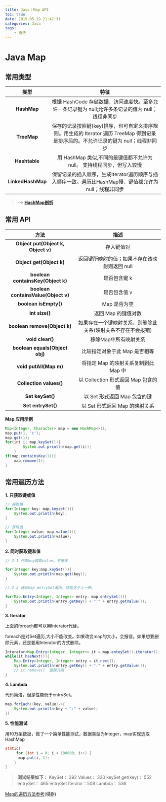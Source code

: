 ```yaml
---
title: Java：Map API
toc: true
date: 2019-05-19 21:42:31
categories: Java
tags: 
    - 语法
---
```


# **Java Map**

## **常用类型**


类型 |特征 
:-: | :-: 
**HashMap** | 根据 HashCode 存储数据，访问速度快。至多允许一条记录键为 null;允许多条记录的值为 null；线程非同步  
**TreeMap** | 保存的记录按照键(key)排序，也可自定义排序规则。用生成的 Iterator 遍历 TreeMap 得到记录是排序后的。不允许记录的键为 null；线程非同步 
**Hashtable** | 用 HashMap 类似,不同的是键值都不允许为 null。 支持线程同步，但写入较慢 
**LinkedHashMap** | 保留记录的插入顺序，生成Iterator遍历顺序与插入顺序一致。遍历比HashMap慢，键值都允许为 null；线程非同步 

> --> [**HashMap剖析**](https://zhuanlan.zhihu.com/p/21673805)


## **常用 API**

方法 | 描述 
:-: | :-: 
**Object put(Object k, Object v)** | 存入键值对 
**Object get(Object k)** | 返回键所映射的值；如果不存在该映射则返回 null 
**boolean containsKey(Object k)** | 是否包含键 k 
**boolean containsValue(Object v)** | 是否包含值 v 
**boolean isEmpty()** | Map 是否为空 
**int size()** | 返回 Map 的键值对数 
**boolean remove(Object k)** | 如果存在一个键映射关系，则删除此关系(映射关系不存在不会报错) 
**void clear()** | 移除Map中所有映射关系 
**boolean equals(Object obj)** | 比较指定对象于此 Map 是否相等 
**void putAll(Map m)** | 将指定 Map 的映射关系复制到此 Map 中 
**Collection values()** | 以 Collection 形式返回 Map 包含的值 
**Set keySet()** | 以 Set 形式返回 Map 包含的键 
**Set entrySet()** | 以 Set 形式返回 Map 的映射关系

**Map 应用示例**

```Java
Map<Integer, Character> map = new HashMap<>();
map.put(1, 'c');
map.get(1);
for(int i: map.keySet()){
        System.out.println(map.get(i));
    }
if(map.containsKey(1)){
    map.remove(1);
}
```
## **常用遍历方法**

**1. 只获取键或值**

```java
// 获取键
for(Integer key: map.keyset()){
    System.out.println(key);
}

// 获取值
for(Integer value: map.value()){
    System.out.println(value);
}

```

**2. 同时获取键和值**

```java
// 2.1 先取key再取value。不推荐

for(Integer key:map.keySet()){
    System.out.println(map.get(key));
}

// 2.2 通过map entrySet遍历。性能优于上一种。

for(Map.Entry<Integer, Integer> entry: map.entrySet()){
    System.out.println(entry.getKey() + ":" + entry.getValue());
}
```
**3. Iterator**

上面的foreach都可以用Interator代替。

foreach是对Set遍历,大小不能改变。如果改变map的大小，会报错。如果想要删除元素，还是要用Interator的方式删除。

```java
Interator<Map.Entry<Integer, Integer>> it = map.enteySet().iterator();
while(it.hasNext()){
    Map.Entry<Integer, Integer> entry = it.next();
    System.out.println(entry.getKey() + ":" + entry.getValue());
    // it.remove()  删除元素
}
```

**4. Lambda**

代码简洁，但是性能低于entrySet。

```java
map.forEach((key, value)->{
    System.out.println(key + ":" + value);
})
```

**5. 性能测试**

用10万条数据，做了一个简单性能测试，数据类型为Integer，map实现选取HashMap
```java
static{
     for (int i = 0; i < 100000; i++) {
      map.put(i, 1);
    }
}
```

> **测试结果如下：**
    KeySet：           392
    Values：           320
    keySet get(key)：  552
    entrySet：         465
    entrySet Iterator：508
    Lambda：           536

[Map的遍历方法参考](https://www.cnblogs.com/zhaoguhong/p/7074597.html?utm_source=itdadao&utm_medium=referral)(侵删)